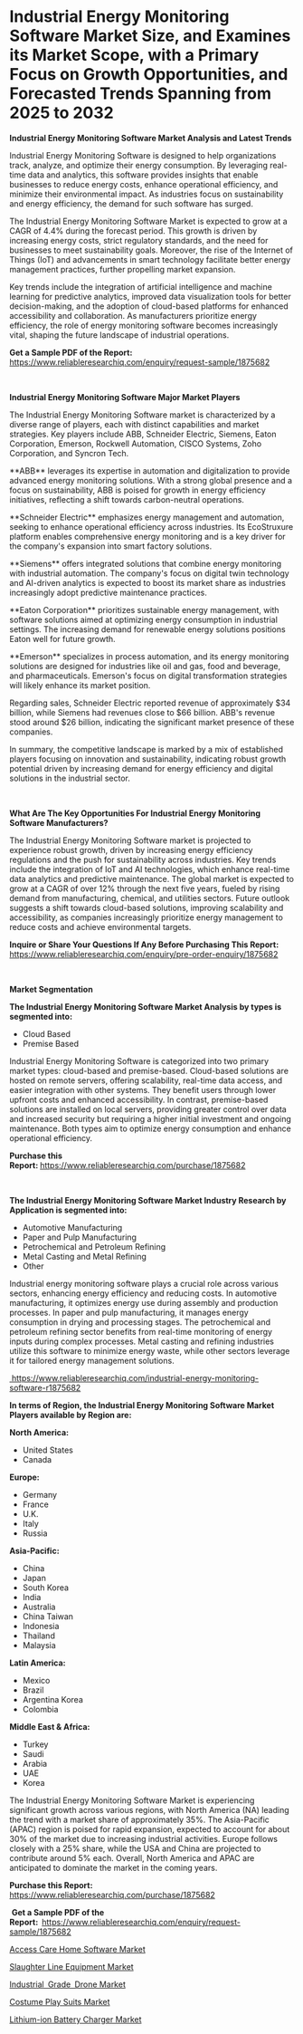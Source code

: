 <p><h1>Industrial Energy Monitoring Software Market Size, and Examines its Market Scope, with a Primary Focus on Growth Opportunities, and Forecasted Trends Spanning from 2025 to 2032</h1></p><p><strong>Industrial Energy Monitoring Software Market Analysis and Latest Trends</strong></p>
<p><p>Industrial Energy Monitoring Software is designed to help organizations track, analyze, and optimize their energy consumption. By leveraging real-time data and analytics, this software provides insights that enable businesses to reduce energy costs, enhance operational efficiency, and minimize their environmental impact. As industries focus on sustainability and energy efficiency, the demand for such software has surged.</p><p>The Industrial Energy Monitoring Software Market is expected to grow at a CAGR of 4.4% during the forecast period. This growth is driven by increasing energy costs, strict regulatory standards, and the need for businesses to meet sustainability goals. Moreover, the rise of the Internet of Things (IoT) and advancements in smart technology facilitate better energy management practices, further propelling market expansion. </p><p>Key trends include the integration of artificial intelligence and machine learning for predictive analytics, improved data visualization tools for better decision-making, and the adoption of cloud-based platforms for enhanced accessibility and collaboration. As manufacturers prioritize energy efficiency, the role of energy monitoring software becomes increasingly vital, shaping the future landscape of industrial operations.</p></p>
<p><strong>Get a Sample PDF of the Report:&nbsp;</strong> <a href="https://www.reliableresearchiq.com/enquiry/request-sample/1875682?utm_campaign=104&utm_medium=2&utm_source=Github&utm_content=ia&utm_term=28032025&utm_id=industrial-energy-monitoring-software">https://www.reliableresearchiq.com/enquiry/request-sample/1875682</a></p>
<p>&nbsp;</p>
<p><strong>Industrial Energy Monitoring Software Major Market Players</strong></p>
<p><p>The Industrial Energy Monitoring Software market is characterized by a diverse range of players, each with distinct capabilities and market strategies. Key players include ABB, Schneider Electric, Siemens, Eaton Corporation, Emerson, Rockwell Automation, CISCO Systems, Zoho Corporation, and Syncron Tech.</p><p>**ABB** leverages its expertise in automation and digitalization to provide advanced energy monitoring solutions. With a strong global presence and a focus on sustainability, ABB is poised for growth in energy efficiency initiatives, reflecting a shift towards carbon-neutral operations.</p><p>**Schneider Electric** emphasizes energy management and automation, seeking to enhance operational efficiency across industries. Its EcoStruxure platform enables comprehensive energy monitoring and is a key driver for the company's expansion into smart factory solutions.</p><p>**Siemens** offers integrated solutions that combine energy monitoring with industrial automation. The company's focus on digital twin technology and AI-driven analytics is expected to boost its market share as industries increasingly adopt predictive maintenance practices.</p><p>**Eaton Corporation** prioritizes sustainable energy management, with software solutions aimed at optimizing energy consumption in industrial settings. The increasing demand for renewable energy solutions positions Eaton well for future growth.</p><p>**Emerson** specializes in process automation, and its energy monitoring solutions are designed for industries like oil and gas, food and beverage, and pharmaceuticals. Emerson's focus on digital transformation strategies will likely enhance its market position.</p><p>Regarding sales, Schneider Electric reported revenue of approximately $34 billion, while Siemens had revenues close to $66 billion. ABB's revenue stood around $26 billion, indicating the significant market presence of these companies.</p><p>In summary, the competitive landscape is marked by a mix of established players focusing on innovation and sustainability, indicating robust growth potential driven by increasing demand for energy efficiency and digital solutions in the industrial sector.</p></p>
<p>&nbsp;</p>
<p><strong>What Are The Key Opportunities For Industrial Energy Monitoring Software Manufacturers?</strong></p>
<p><p>The Industrial Energy Monitoring Software market is projected to experience robust growth, driven by increasing energy efficiency regulations and the push for sustainability across industries. Key trends include the integration of IoT and AI technologies, which enhance real-time data analytics and predictive maintenance. The global market is expected to grow at a CAGR of over 12% through the next five years, fueled by rising demand from manufacturing, chemical, and utilities sectors. Future outlook suggests a shift towards cloud-based solutions, improving scalability and accessibility, as companies increasingly prioritize energy management to reduce costs and achieve environmental targets.</p></p>
<p><strong>Inquire or Share Your Questions If Any Before Purchasing This Report:</strong> <a href="https://www.reliableresearchiq.com/enquiry/pre-order-enquiry/1875682?utm_campaign=104&utm_medium=2&utm_source=Github&utm_content=ia&utm_term=28032025&utm_id=industrial-energy-monitoring-software">https://www.reliableresearchiq.com/enquiry/pre-order-enquiry/1875682</a></p>
<p>&nbsp;</p>
<p><strong>Market Segmentation</strong></p>
<p><strong>The Industrial Energy Monitoring Software Market Analysis by types is segmented into:</strong></p>
<p><ul><li>Cloud Based</li><li>Premise Based</li></ul></p>
<p><p>Industrial Energy Monitoring Software is categorized into two primary market types: cloud-based and premise-based. Cloud-based solutions are hosted on remote servers, offering scalability, real-time data access, and easier integration with other systems. They benefit users through lower upfront costs and enhanced accessibility. In contrast, premise-based solutions are installed on local servers, providing greater control over data and increased security but requiring a higher initial investment and ongoing maintenance. Both types aim to optimize energy consumption and enhance operational efficiency.</p></p>
<p><strong>Purchase this Report:&nbsp;</strong><a href="https://www.reliableresearchiq.com/purchase/1875682?utm_campaign=104&utm_medium=2&utm_source=Github&utm_content=ia&utm_term=28032025&utm_id=industrial-energy-monitoring-software">https://www.reliableresearchiq.com/purchase/1875682</a></p>
<p>&nbsp;</p>
<p><strong>The Industrial Energy Monitoring Software Market Industry Research by Application is segmented into:</strong></p>
<p><ul><li>Automotive Manufacturing</li><li>Paper and Pulp Manufacturing</li><li>Petrochemical and Petroleum Refining</li><li>Metal Casting and Metal Refining</li><li>Other</li></ul></p>
<p><p>Industrial energy monitoring software plays a crucial role across various sectors, enhancing energy efficiency and reducing costs. In automotive manufacturing, it optimizes energy use during assembly and production processes. In paper and pulp manufacturing, it manages energy consumption in drying and processing stages. The petrochemical and petroleum refining sector benefits from real-time monitoring of energy inputs during complex processes. Metal casting and refining industries utilize this software to minimize energy waste, while other sectors leverage it for tailored energy management solutions.</p></p>
<p><a href="https://www.reliableresearchiq.com/industrial-energy-monitoring-software-r1875682?utm_campaign=104&utm_medium=2&utm_source=Github&utm_content=ia&utm_term=28032025&utm_id=industrial-energy-monitoring-software">&nbsp;https://www.reliableresearchiq.com/industrial-energy-monitoring-software-r1875682</a></p>
<p><strong>In terms of Region, the Industrial Energy Monitoring Software Market Players available by Region are:</strong></p>
<p>
    <p> <strong> North America: </strong>
        <ul>
            <li>United States</li>
            <li>Canada</li>
        </ul>
        </p> 
    <p> <strong> Europe: </strong>
        <ul>
            <li>Germany</li>
            <li>France</li>
            <li>U.K.</li>
            <li>Italy</li>
            <li>Russia</li>
        </ul>
        </p> 
    <p> <strong> Asia-Pacific: </strong>
        <ul>
            <li>China</li>
            <li>Japan</li>
            <li>South Korea</li>
            <li>India</li>
            <li>Australia</li>
            <li>China Taiwan</li>
            <li>Indonesia</li>
            <li>Thailand</li>
            <li>Malaysia</li>
        </ul>
        </p> 
    <p> <strong> Latin America: </strong>
        <ul>
            <li>Mexico</li>
            <li>Brazil</li>
            <li>Argentina Korea</li>
            <li>Colombia</li>
        </ul>
        </p> 
    <p> <strong> Middle East & Africa: </strong>
        <ul>
            <li>Turkey</li>
            <li>Saudi</li>
            <li>Arabia</li>
            <li>UAE</li>
            <li>Korea</li>
        </ul>
    </p>
    </p>
<p><p>The Industrial Energy Monitoring Software Market is experiencing significant growth across various regions, with North America (NA) leading the trend with a market share of approximately 35%. The Asia-Pacific (APAC) region is poised for rapid expansion, expected to account for about 30% of the market due to increasing industrial activities. Europe follows closely with a 25% share, while the USA and China are projected to contribute around 5% each. Overall, North America and APAC are anticipated to dominate the market in the coming years.</p></p>
<p><strong>Purchase this Report: </strong><a href="https://www.reliableresearchiq.com/purchase/1875682?utm_campaign=104&utm_medium=2&utm_source=Github&utm_content=ia&utm_term=28032025&utm_id=industrial-energy-monitoring-software">https://www.reliableresearchiq.com/purchase/1875682</a></p>
<p>&nbsp;<strong>Get a Sample PDF of the Report:&nbsp;&nbsp;</strong><a href="https://www.reliableresearchiq.com/enquiry/request-sample/1875682?utm_campaign=104&utm_medium=2&utm_source=Github&utm_content=ia&utm_term=28032025&utm_id=industrial-energy-monitoring-software">https://www.reliableresearchiq.com/enquiry/request-sample/1875682</a></p>
<p><strong></strong></p>
<p><p><a href="https://github.com/nedzazollo74/Market-Research-Report-List-1/blob/main/access-care-home-software-market.md?utm_campaign=104&utm_medium=2&utm_source=Github&utm_content=ia&utm_term=28032025&utm_id=industrial-energy-monitoring-software">Access Care Home Software Market</a></p><p><a href="https://github.com/hoppeellia6b/Market-Research-Report-List-1/blob/main/slaughter-line-equipment-market.md?utm_campaign=104&utm_medium=2&utm_source=Github&utm_content=ia&utm_term=28032025&utm_id=industrial-energy-monitoring-software">Slaughter Line Equipment Market</a></p><p><a href="https://github.com/cavushjla/Market-Research-Report-List-1/blob/main/industrial-grade-drone-market.md?utm_campaign=104&utm_medium=2&utm_source=Github&utm_content=ia&utm_term=28032025&utm_id=industrial-energy-monitoring-software">Industrial Grade Drone Market</a></p><p><a href="https://github.com/evraltandre36/Market-Research-Report-List-1/blob/main/costume-play-suits-market.md?utm_campaign=104&utm_medium=2&utm_source=Github&utm_content=ia&utm_term=28032025&utm_id=industrial-energy-monitoring-software">Costume Play Suits Market</a></p><p><a href="https://github.com/kleyderoomes/Market-Research-Report-List-1/blob/main/lithium-ion-battery-charger-market.md?utm_campaign=104&utm_medium=2&utm_source=Github&utm_content=ia&utm_term=28032025&utm_id=industrial-energy-monitoring-software">Lithium-ion Battery Charger Market</a></p></p>